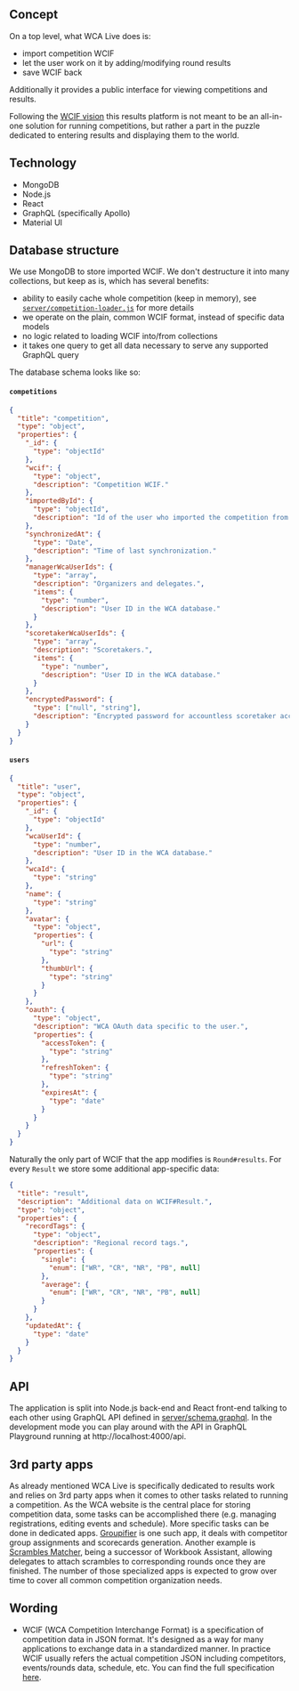 ## Concept

On a top level, what WCA Live does is:
- import competition WCIF
- let the user work on it by adding/modifying round results
- save WCIF back

Additionally it provides a public interface for viewing competitions and results.

Following the [WCIF vision](https://docs.google.com/document/d/1Kalp1k24ga9N8DRYTk4NPeCZJ4jw8WBMU5N7zeuklm0)
this results platform is not meant to be an all-in-one solution for running competitions,
but rather a part in the puzzle dedicated to entering results and displaying them to the world.

## Technology

- MongoDB
- Node.js
- React
- GraphQL (specifically Apollo)
- Material UI

## Database structure

We use MongoDB to store imported WCIF. We don't destructure it into many collections,
but keep as is, which has several benefits:
- ability to easily cache whole competition (keep in memory), see
[`server/competition-loader.js`](server/competition-loader.js) for more details
- we operate on the plain, common WCIF format, instead of specific data models
- no logic related to loading WCIF into/from collections
- it takes one query to get all data necessary to serve any supported GraphQL query

The database schema looks like so:

#### `competitions`

```json
{
  "title": "competition",
  "type": "object",
  "properties": {
    "_id": {
      "type": "objectId"
    },
    "wcif": {
      "type": "object",
      "description": "Competition WCIF."
    },
    "importedById": {
      "type": "objectId",
      "description": "Id of the user who imported the competition from the WCA website."
    },
    "synchronizedAt": {
      "type": "Date",
      "description": "Time of last synchronization."
    },
    "managerWcaUserIds": {
      "type": "array",
      "description": "Organizers and delegates.",
      "items": {
        "type": "number",
        "description": "User ID in the WCA database."
      }
    },
    "scoretakerWcaUserIds": {
      "type": "array",
      "description": "Scoretakers.",
      "items": {
        "type": "number",
        "description": "User ID in the WCA database."
      }
    },
    "encryptedPassword": {
      "type": ["null", "string"],
      "description": "Encrypted password for accountless scoretaker access."
    }
  }
}
```

#### `users`

```json
{
  "title": "user",
  "type": "object",
  "properties": {
    "_id": {
      "type": "objectId"
    },
    "wcaUserId": {
      "type": "number",
      "description": "User ID in the WCA database."
    },
    "wcaId": {
      "type": "string"
    },
    "name": {
      "type": "string"
    },
    "avatar": {
      "type": "object",
      "properties": {
        "url": {
          "type": "string"
        },
        "thumbUrl": {
          "type": "string"
        }
      }
    },
    "oauth": {
      "type": "object",
      "description": "WCA OAuth data specific to the user.",
      "properties": {
        "accessToken": {
          "type": "string"
        },
        "refreshToken": {
          "type": "string"
        },
        "expiresAt": {
          "type": "date"
        }
      }
    }
  }
}
```

Naturally the only part of WCIF that the app modifies is `Round#results`.
For every `Result` we store some additional app-specific data:

```json
{
  "title": "result",
  "description": "Additional data on WCIF#Result.",
  "type": "object",
  "properties": {
    "recordTags": {
      "type": "object",
      "description": "Regional record tags.",
      "properties": {
        "single": {
          "enum": ["WR", "CR", "NR", "PB", null]
        },
        "average": {
          "enum": ["WR", "CR", "NR", "PB", null]
        }
      }
    },
    "updatedAt": {
      "type": "date"
    }
  }
}
```

## API

The application is split into Node.js back-end and React front-end
talking to each other using GraphQL API defined in [server/schema.graphql](server/schema.graphql).
In the development mode you can play around with the API in GraphQL Playground
running at http://localhost:4000/api.

## 3rd party apps

As already mentioned WCA Live is specifically dedicated to results work
and relies on 3rd party apps when it comes to other tasks related to running
a competition. As the WCA website is the central place for storing competition data,
some tasks can be accomplished there (e.g. managing registrations, editing events and schedule).
More specific tasks can be done in dedicated apps. [Groupifier](https://groupifier.jonatanklosko.com)
is one such app, it deals with competitor group assignments and scorecards generation.
Another example is [Scrambles Matcher](https://viroulep.github.io/scrambles-matcher),
being a successor of Workbook Assistant, allowing delegates to attach
scrambles to corresponding rounds once they are finished.
The number of those specialized apps is expected to grow over time to cover all common
competition organization needs.

## Wording

- WCIF (WCA Competition Interchange Format) is a specification of competition data in JSON format.
It's designed as a way for many applications to exchange data in a standardized manner.
In practice WCIF usually refers the actual competition JSON including
competitors, events/rounds data, schedule, etc. You can find the full specification
[here](https://docs.google.com/document/d/1lE70gW2rA2J2WlXeSl6N2mLnJ52ibTP_VsIwrAVdl2I/edit).
